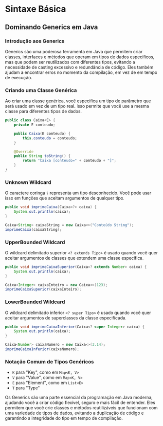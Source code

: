 # Sintaxe Básica

## Dominando Generics em Java

### Introdução aos Generics

Generics são uma poderosa ferramenta em Java que permitem criar classes, interfaces e métodos que operam em tipos de dados específicos, mas que podem ser reutilizados com diferentes tipos, evitando a necessidade de casting excessivo e redundância de código. Eles também ajudam a encontrar erros no momento da compilação, em vez de em tempo de execução.

### Criando uma Classe Genérica

Ao criar uma classe genérica, você especifica um tipo de parâmetro que será usado em vez de um tipo real. Isso permite que você use a mesma classe para diferentes tipos de dados.

```java
public class Caixa<E> {
    private E conteudo;

    public Caixa(E conteudo) {
        this.conteudo = conteudo;
    }

    @Override
    public String toString() {
        return "Caixa [conteudo=" + conteudo + "]";
    }
}
```

### Unknown Wildcard

O caractere coringa `?` representa um tipo desconhecido. Você pode usar isso em funções que aceitam argumentos de qualquer tipo.

```java
public void imprimeCaixa(Caixa<?> caixa) {
    System.out.println(caixa);
}

Caixa<String> caixaString = new Caixa<>("Conteúdo String");
imprimeCaixa(caixaString);
```

### UpperBounded Wildcard

O wildcard delimitado superior `<? extends Tipo>` é usado quando você quer aceitar argumentos de classes que extendem uma classe especifica.

```java
public void imprimeCaixaSuperior(Caixa<? extends Number> caixa) {
    System.out.println(caixa);
}

Caixa<Integer> caixaInteiro = new Caixa<>(123);
imprimeCaixaSuperior(caixaInteiro);
```

### LowerBounded Wildcard

O wildcard delimitado inferior `<? super Tipo>` é usado quando você quer aceitar argumentos de superclasses da classe especificada.

```java
public void imprimeCaixaInferior(Caixa<? super Integer> caixa) {
    System.out.println(caixa);
}

Caixa<Number> caixaNumero = new Caixa<>(3.14);
imprimeCaixaInferior(caixaNumero);
```

### Notação Comum de Tipos Genéricos

- `K` para "Key", como em `Map<K, V>`
- `V` para "Value", como em `Map<K, V>`
- `E` para "Element", como em `List<E>`
- `T` para "Type"

Os Generics são uma parte essencial da programação em Java moderna, ajudando você a criar código flexível, seguro e mais fácil de entender. Eles permitem que você crie classes e métodos reutilizáveis que funcionam com uma variedade de tipos de dados, evitando a duplicação de código e garantindo a integridade do tipo em tempo de compilação.

